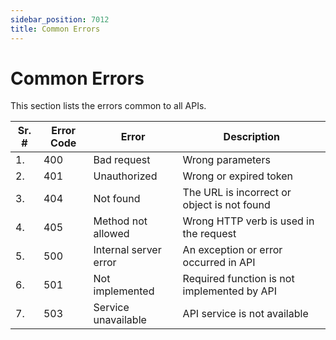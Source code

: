 ```yaml
---
sidebar_position: 7012
title: Common Errors
---
```


# Common Errors

This section lists the errors common to all APIs.

| Sr. # | Error Code | Error | Description |
| --- | --- | --- | --- |
| 1. | 400 | Bad request | Wrong parameters |
| 2. | 401 | Unauthorized | Wrong or expired token |
| 3. | 404 | Not found | The URL is incorrect or object is not found |
| 4. | 405 | Method not allowed | Wrong HTTP verb is used in the request |
| 5. | 500 | Internal server error | An exception or error occurred in API |
| 6. | 501 | Not implemented | Required function is not implemented by API |
| 7. | 503 | Service unavailable | API service is not available |
